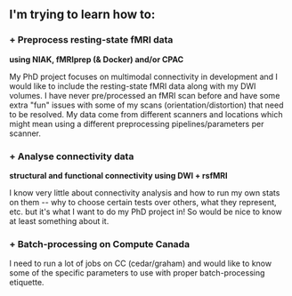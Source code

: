 I'm trying to learn how to:
-----

### + Preprocess resting-state fMRI data
**using NIAK, fMRIprep (& Docker) and/or CPAC**

My PhD project focuses on multimodal connectivity in development and I would like to include the resting-state fMRI data along with my DWI volumes. I have never pre/processed an fMRI scan before and have some extra "fun" issues with some of my scans (orientation/distortion) that need to be resolved. My data come from different scanners and locations which might mean using a different preprocessing pipelines/parameters per scanner.

### + Analyse connectivity data
**structural and functional connectivity using DWI + rsfMRI**

I know very little about connectivity analysis and how to run my own stats on them -- why to choose certain tests over others, what they represent, etc. but it's what I want to do my PhD project in! So would be nice to know at least something about it.

### + Batch-processing on Compute Canada
I need to run a lot of jobs on CC (cedar/graham) and would like to know some of the specific parameters to use with proper batch-processing etiquette.
